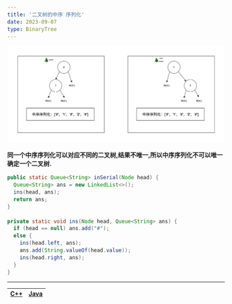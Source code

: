 ```yaml
---
title: '二叉树的中序 序列化'
date: 2023-09-07
type: BinaryTree
---
```


![二叉树](/public/images/ds/bt/bs-in-seralize.png)

**同一个中序序列化可以对应不同的二叉树,结果不唯一,所以中序序列化不可以唯一确定一个二叉树.**

```java
public static Queue<String> inSerial(Node head) {
  Queue<String> ans = new LinkedList<>();
  ins(head, ans);
  return ans;
}

private static void ins(Node head, Queue<String> ans) {
  if (head == null) ans.add("#");
  else {
    ins(head.left, ans);
    ans.add(String.valueOf(head.value));
    ins(head.right, ans);
  }
}
```

<hr/>

| [C++ ](https://github.com/ZhengKe996/DS/blob/main/src/binary_tree/serialize_and_reconstruct_tree.cpp) | [Java ](https://github.com/ZhengKe996/DS/blob/main/src/binary_tree/serialize_and_reconstruct_tree.java) |
| :---------------------------------------------------------------------------------------------------: | :-----------------------------------------------------------------------------------------------------: |
